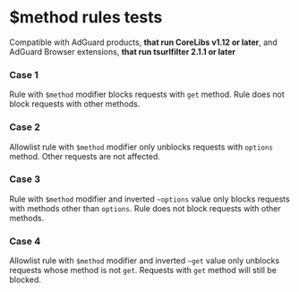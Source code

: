# $method rules tests
Compatible with AdGuard products, **that run CoreLibs v1.12 or later**, and AdGuard Browser extensions, **that run tsurlfilter 2.1.1 or later**

### Case 1
Rule with `$method` modifier blocks requests with `get` method.
Rule does not block requests with other methods.
### Case 2
Allowlist rule with `$method` modifier only unblocks requests with `options` method.
Other requests are not affected.
### Case 3
Rule with `$method` modifier and inverted `~options` value only blocks requests with methods other than `options`.
Rule does not block requests with other methods.
### Case 4
Allowlist rule with `$method` modifier and inverted `~get` value only unblocks requests whose method is not `get`.
Requests with `get` method will still be blocked.
